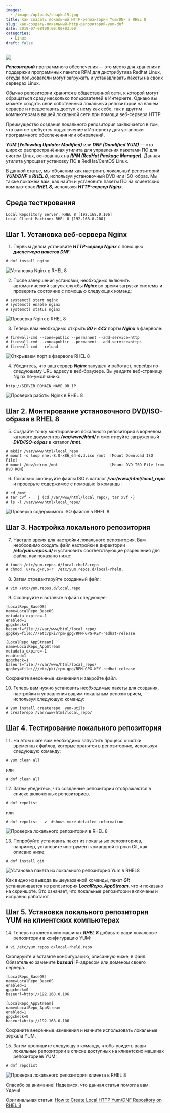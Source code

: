 ```yaml
---
images:
  - /images/uploads/shapka15.jpg
title: Как создать локальный HTTP-репозиторий Yum/DNF в RHEL 8
slug: как-создать-локальный-http-репозиторий-yum-dnf
date: 2019-07-08T00:00:00+03:00
categories:
  - Linux
draft: false
---
```


![](/images/uploads/shapka15.jpg)

**_Репозиторий_** программного обеспечения — это место для хранения и поддержки программных пакетов RPM для дистрибутива
Redhat Linux, откуда пользователи могут загружать и устанавливать пакеты на своих серверах Linux.

Обычно репозитории хранятся в общественной сети, к которой могут обращаться сразу несколько пользователей в Интернете.
Однако вы можете создать свой собственный локальный репозиторий на вашем сервере и предоставить доступ к нему как себе,
так и другим компьютерам в вашей локальной сети при помощи веб-сервера HTTP.

Преимущество создания локального репозитория заключается в том, что вам не требуется подключение к Интернету для установки
программного обеспечения или обновлений.

**_YUM (Yellowdog Updater Modified)_** или **_DNF (Dandified YUM)_** — это широко распространённая утилита для управления
пакетами ПО для систем Linux, основанных на **_RPM (RedHat Package Manager)_**. Данная утилита упрощает установку ПО в
RedHat/CentOS Linux.

В данной статье, мы объясним как настроить локальный репозиторий **_YUM/DNF_** в **_RHEL 8_**, используя установочный
DVD или ISO-образ. Мы также покажем вам, как найти и установить пакеты ПО на клиентских компьютерах **_RHEL 8_**, используя
**_HTTP-сервер Nginx_**.

## Среда тестирования

```
Local Repository Server: RHEL 8 [192.168.0.106]
Local Client Machine: RHEL 8 [192.168.0.200]
```

## Шаг 1. Установка веб-сервера Nginx

1. Первым делом установите **_HTTP-сервер Nginx_** с помощью **_диспетчера пакетов DNF_**:

```
# dnf install nginx
```

![Установка Nginx в RHEL 8](https://i.imgur.com/qgNFYmX.png)

2. После завершения установки, необходимо включить автоматический запуск службы **_Nginx_** во время загрузки системы и
   проверить состояние с помощью следующих команд:

```
# systemctl start nginx
# systemctl enable nginx
# systemctl status nginx
```

![Проверка Nginx в RHEL 8](https://i.imgur.com/EtgNLk1.png)

3. Теперь вам необходимо открыть **_80_** и **_443_** порты **_Nginx_** в фаерволе:

```
# firewall-cmd --zone=public --permanent --add-service=http
# firewall-cmd --zone=public --permanent --add-service=https
# firewall-cmd --reload
```

![Открываем порт в фаерволе RHEL 8](https://i.imgur.com/Dfh1DRC.png)

4. Убедитесь, что ваш сервер **_Nginx_** запущен и работает, перейдя по-следующему URL-адресу в веб-браузере. Вы увидите
   веб-страницу Nginx по-умолчанию.

```
http://SERVER_DOMAIN_NAME_OR_IP
```

![Проверка работы Nginx в RHEL 8](https://i.imgur.com/t8MC1BG.png)

## Шаг 2. Монтирование установочного DVD/ISO-образа в RHEL 8

5. Создайте точку монтирования локального репозитория в корневом каталоге документов **_/var/www/html/_** и смонтируйте
   загруженный **_DVD/ISO-образ_** в каталог **_/mnt_**.

```
# mkdir /var/www/html/local_repo
# mount -o loop rhel-8.0-x86_64-dvd.iso /mnt  [Mount Download ISO File]
# mount /dev/cdrom /mnt                       [Mount DVD ISO File from DVD ROM]
```

6. Локально скопируйте файлы ISO в каталог **_/var/www/html/local_repo_** и проверьте содержимое с помощью ls команды:

```
# cd /mnt
# tar cvf - . | (cd /var/www/html/local_repo/; tar xvf -)
# ls -l /var/www/html/local_repo/
```

![Проверка содержимого ISO файлов в RHEL 8](https://i.imgur.com/Vjuvalg.png)

## Шаг 3. Настройка локального репозитория

7. Настало время для настройки локального репозитория. Вам необходимо создать файл настройки в директории **_/etc/yum.repos.d/_**
   и установить соответствующие разрешения для файла, как показано ниже:

```
# touch /etc/yum.repos.d/local-rhel8.repo
# chmod  u+rw,g+r,o+r  /etc/yum.repos.d/local-rhel8.
```

8. Затем отредактируйте созданный файл:

```
# vim /etc/yum.repos.d/local.repo
```

9. Скопируйте и вставьте в файл следующее:

```
[LocalRepo_BaseOS]
name=LocalRepo_BaseOS
metadata_expire=-1
enabled=1
gpgcheck=1
baseurl=file:///var/www/html/local_repo/
gpgkey=file:///etc/pki/rpm-gpg/RPM-GPG-KEY-redhat-release

[LocalRepo_AppStream]
name=LocalRepo_AppStream
metadata_expire=-1
enabled=1
gpgcheck=1
baseurl=file:///var/www/html/local_repo/
gpgkey=file:///etc/pki/rpm-gpg/RPM-GPG-KEY-redhat-release
```

Сохраните внесённые изменения и закройте файл.

10. Теперь вам нужно установить необходимые пакеты для создания, настройки и управления вашим локальным репозиторием,
    используя следующую команду:

```
# yum install createrepo  yum-utils
# createrepo /var/www/html/local_repo/
```

## Шаг 4. Тестирование локального репозитория

11. На этом шаге вам необходимо запустить процесс очистки временных файлов, которые хранятся в репозиториях, используя
    следующую команду:

```
# yum clean all
```

или

```
# dnf clean all
```

12. Затем убедитесь, что созданные репозитории отображаются в списке включенных репозиториев.

```
# dnf repolist
```

или

```
# dnf repolist  -v  #shows more detailed information
```

![Проверка локального репозитория в RHEL 8](https://i.imgur.com/fyLQgP9.png)

13. Попробуйте установить пакет из локальных репозиториев, например, установите инструмент командной строки Git, как
    описано ниже:

```
# dnf install git
```

![Установка пакета из локального репозитория Yum в RHEL8](https://i.imgur.com/yqYkGMO.png)

Как видно из вывода вышеуказанной команды, пакет **_Git_** устанавливается из репозитория **_LocalRepo_AppStream_**, что
и показано на скриншоте. Это означает, что локальные репозитории включены и исправно работают.

## Шаг 5. Установка локального репозитория YUM на клиентских компьютерах

14. Теперь на клиентских машинах **_RHEL 8_** добавьте ваши локальные репозитории в конфигурацию YUM:

```
# vi /etc/yum.repos.d/local-rhel8.repo
```

Скопируйте и вставьте конфигурацию, описанную ниже, в файл. Обязательно замените **_baseurl_** IP-адресом или доменом
своего сервера.

```
[LocalRepo_BaseOS]
name=LocalRepo_BaseOS
enabled=1
gpgcheck=0
baseurl=http://192.168.0.106

[LocalRepo_AppStream]
name=LocalRepo_AppStream
enabled=1
gpgcheck=0
baseurl=http://192.168.0.106
```

Сохраните внесённые изменения и начните использовать локальные зеркала YUM.

15. Затем пропишите следующую команду, чтобы увидеть ваши локальные репозитории в списке доступных на клиентских машинах
    репозиториев YUM:

```
# dnf repolist
```

![Проверка локального репозитория клиента в RHEL 8](https://i.imgur.com/Or3eDa9.png)

Спасибо за внимание! Надеемся, что данная статья помогла вам. Удачи!

Оригинальная статья: [How to Create Local HTTP Yum/DNF Repository on RHEL 8](https://www.tecmint.com/create-local-http-yum-dnf-repository-on-rhel-8/)
